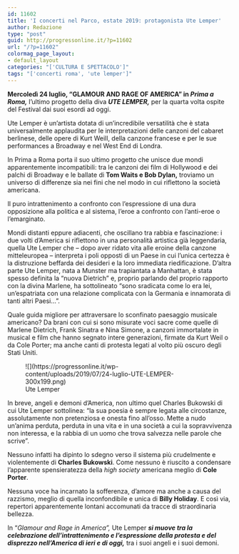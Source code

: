 ```yaml
---
id: 11602
title: 'I concerti nel Parco, estate 2019: protagonista Ute Lemper'
author: Redazione
type: "post"
guid: http://progressonline.it/?p=11602
url: "/?p=11602"
colormag_page_layout:
- default_layout
categories: "['CULTURA E SPETTACOLO']"
tags: "['concerti roma', 'ute lemper']"
---
```


**Mercoledì 24 luglio, “GLAMOUR AND RAGE OF AMERICA” in *Prima a Roma,*** l’ultimo progetto della diva ***UTE LEMPER,*** per la quarta volta ospite del Festival dai suoi esordi ad oggi.

Ute Lemper è un’artista dotata di un’incredibile versatilità che è stata universalmente applaudita per le interpretazioni delle canzoni del cabaret berlinese, delle opere di Kurt Weill, della canzone francese e per le sue performances a Broadway e nel West End di Londra.

In Prima a Roma porta il suo ultimo progetto che unisce due mondi apparentemente incompatibili: tra le canzoni dei film di Hollywood e dei palchi di Broadway e le ballate di **Tom Waits e Bob Dylan,** troviamo un universo di differenze sia nei fini che nel modo in cui riflettono la società americana.

Il puro intrattenimento a confronto con l’espressione di una dura opposizione alla politica e al sistema, l’eroe a confronto con l’anti-eroe o l’emarginato.

Mondi distanti eppure adiacenti, che oscillano tra rabbia e fascinazione: i due volti d’America si riflettono in una personalità artistica già leggendaria, quella Ute Lemper che – dopo aver ridato vita alle eroine della canzone mitteleuropea – interpreta i poli opposti di un Paese in cui l’unica certezza è la distruzione beffarda dei desideri e la loro immediata riedificazione. D’altra parte Ute Lemper, nata a Munster ma trapiantata a Manhattan, è stata spesso definita la “nuova Dietrich” e, proprio parlando del proprio rapporto con la divina Marlene, ha sottolineato “sono sradicata come lo era lei, un’espatriata con una relazione complicata con la Germania e innamorata di tanti altri Paesi…”.

Quale guida migliore per attraversare lo sconfinato paesaggio musicale americano? Da brani con cui si sono misurate voci sacre come quelle di Marlene Dietrich, Frank Sinatra e Nina Simone, a canzoni immortalate in musical e film che hanno segnato intere generazioni, firmate da Kurt Weil o da Cole Porter; ma anche canti di protesta legati al volto più oscuro degli Stati Uniti.

<figure aria-describedby="caption-attachment-11604" class="wp-caption alignleft" id="attachment_11604" style="width: 338px">![](https://progressonline.it/wp-content/uploads/2019/07/24-luglio-UTE-LEMPER-300x199.png)<figcaption class="wp-caption-text" id="caption-attachment-11604">Ute Lemper</figcaption></figure>

In breve, angeli e demoni d’America, non ultimo quel Charles Bukowski di cui Ute Lemper sottolinea: “la sua poesia è sempre legata alle circostanze, assolutamente non pretenziosa e onesta fino all’osso. Mette a nudo un’anima perduta, perduta in una vita e in una società a cui la sopravvivenza non interessa, e la rabbia di un uomo che trova salvezza nelle parole che scrive”.

Nessuno infatti ha dipinto lo sdegno verso il sistema più crudelmente e violentemente di **Charles Bukowski**. Come nessuno è riuscito a condensare l’apparente spensieratezza della *high society* americana meglio di **Cole Porter**.

Nessuna voce ha incarnato la sofferenza, d’amore ma anche a causa del razzismo, meglio di quella inconfondibile e unica di **Billy Holiday**. E così via, repertori apparentemente lontani accomunati da tracce di straordinaria bellezza.

In “*Glamour and Rage in America”,* Ute Lemper ***si muove tra la celebrazione dell’intrattenimento e l’espressione della protesta e del disprezzo nell’America di ieri e di oggi,*** tra i suoi angeli e i suoi demoni.